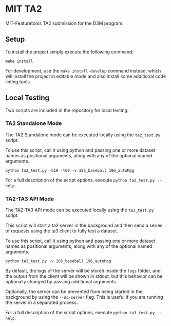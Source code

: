 # MIT TA2

MIT-Featuretools TA2 submission for the D3M program.

## Setup

To install the project simply execute the following command:

```
make install
```

For development, use the `make install-develop` command instead, which will install the project
in editable mode and also install some additional code linting tools.

## Local Testing

Two scripts are included in the repository for local testing:

### TA2 Standalone Mode

The TA2 Standalone mode can be executed locally using the `ta2_test.py` script.

To use this script, call it using python and passing one or more dataset names
as positional arguments, along with any of the optional named arguments.

```
python ta2_test.py -b10 -t60 -v 185_baseball 196_autoMpg
```

For a full description of the script options, execute `python ta2_test.py --help`.

### TA2-TA3 API Mode

The TA2-TA3 API mode can be executed locally using the `ta3_test.py` script.

This script will start a ta2 server in the background and then send a series of requests
using the ta3 client to fully test a dataset.

To use this script, call it using python and passing one or more dataset names
as positional arguments, along with any of the optional named arguments.

```
python ta3_test.py -v 185_baseball 196_autoMpg
```

By default, the logs of the server will be stored inside the `logs` folder, and the output
from the client will be shown in stdout, but this behavior can be optionally changed by
passing additional arguments.

Optionally, the server can be prevented from being started in the background by using the
`--no-server` flag. This is useful if you are running the server in a separated process.

For a full description of the script options, execute `python ta3_test.py --help`.
